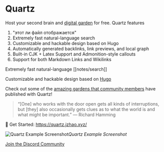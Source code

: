 # Quartz

Host your second brain and [digital garden](https://jzhao.xyz/posts/networked-thought) for free. Quartz features

1. "этот ли файл отображается"
2. Extremely fast natural-language search
3. Customizable and hackable design based on Hugo
4. Automatically generated backlinks, link previews, and local graph
5. Built-in CJK + Latex Support and Admonition-style callouts
6. Support for both Markdown Links and Wikilinks

Extremely fast natural-language [[notes/search]]

Customizable and hackable design based on [Hugo](https://gohugo.io/)


Check out some of the [amazing gardens that community members](https://quartz.jzhao.xyz/notes/showcase/) have published with Quartz!

> “[One] who works with the door open gets all kinds of interruptions, but [they] also occasionally gets clues as to what the world is and what might be important.” — Richard Hamming

🔗 Get Started: https://quartz.jzhao.xyz/

![Quartz Example Screenshot](./screenshot.png)*Quartz Example Screenshot*

[Join the Discord Community](https://discord.gg/cRFFHYye7t)
